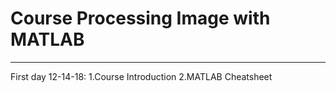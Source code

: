 # Course Processing Image with MATLAB
-------------------------------------------------------------
First day 12-14-18:
  1.Course Introduction
  2.MATLAB Cheatsheet
